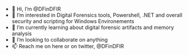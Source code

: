 - 👋 Hi, I’m @DFinDFIR
- 👀 I’m interested in Digital Forensics tools, Powershell, .NET and overall security and scripting for Windows Environements
- 🌱 I’m currently learning about digital forensic artifacts and memory analysis
- 💞️ I’m looking to collaborate on anything
- 📫 Reach me on here or on twitter, @DFinDFIR

<!---
DFinDFIR/DFinDFIR is a ✨ special ✨ repository because its `README.md` (this file) appears on your GitHub profile.
You can click the Preview link to take a look at your changes.
--->
